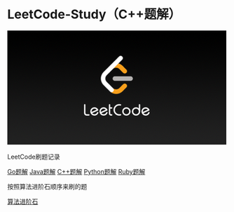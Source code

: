 # LeetCode-Study（C++题解）

![img](./editor/cn/doc/LeetCode-Study.png)

LeetCode刷题记录

[Go题解](https://github.com/paidx0/LeetCode-Study/tree/main)
[Java题解](https://github.com/paidx0/LeetCode-Study/tree/java)
[C++题解](https://github.com/paidx0/LeetCode-Study/tree/cplus)
[Python题解](https://github.com/paidx0/LeetCode-Study/tree/python)
[Ruby题解](https://github.com/paidx0/LeetCode-Study/tree/ruby)

按照算法进阶石顺序来刷的题

[算法进阶石](https://github.com/acm-clan/algorithm-stone)

